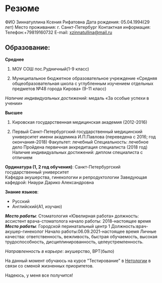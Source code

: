 # Резюме
ФИО Зиннатуллина Ксения Рифатовна
Дата рождения: 05.04.1994(29 лет)
Место проживания: г. Санкт-Петербург
Контактная информация:
Телефон:+79819160732
E-mail: xzinnatullina@mail.ru



## Образование:
**Среднее**
1. МОУ СОШ пос.Рудничный(1-9 класс)

2. Муниципальное бюджетное образовательное учреждение «Средняя общеобразовательная школа с углубленным изучением отдельных предметов №48 города Кирова» (9-11 класс)

*Наличие индивидуальных достижений*:  медаль «За особые успехи в учении»

**Высшее**

1. Кировская государственная медицинская академия (2012-2016)

2. Первый Санкт-Петербургский государственный медицинский университет имени академика И.П.Павлова (переведена с 2016; год окончания-2018)
Факультет: лечебный
Специальность: лечебное дело
Пройдена первичная аккредитация специалиста (2018 год)
Наличие индивидуальных достижений: диплом специалиста с отличием

**Ординатура (1, 2 год обучения)**:
Санкт-Петербургский государственный университет  
Кафедра акушерства, гинекологии и репродуктологии
Заведующая кафедрой:   Ниаури Дарико Александровна

**Знание языков**: 
 - Русский
 - Английский(A1, изучаю)
             
***Место работы***: Стоматология «Ювелирная работа»
                          должность: ассистент врача-стоматолога
                          начало работы: 2018-настоящее время
***Место работы***: Городской перинатальный центр 1
                        Должность:врач-акушер-гинеколог
Начало работы:06.09.2021-настоящее время
Личные качества: ответственность, вежливость, быстрая обучаемость, высокая трудоспособность, дисциплинированность, целеустремленность.

 *Направленность в карьере*: акушерство, ВРТ(было)

На данный момент обучаюсь на курсе "Тестирование" в [Нетологии](https://netology.ru/) в связи со сменой жизненных приоритетов.

Надеюсь, у меня все получится!

